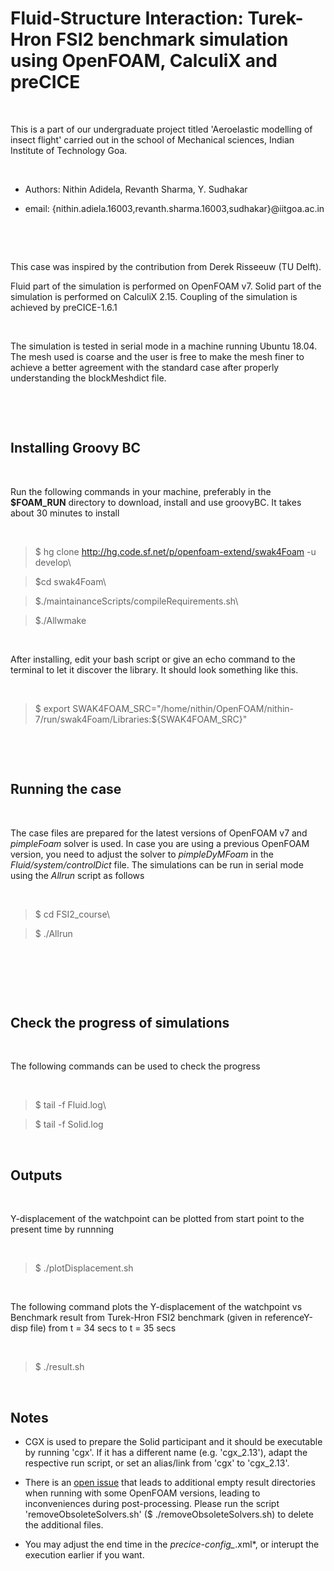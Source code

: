 

# Fluid-Structure Interaction: Turek-Hron FSI2 benchmark simulation using OpenFOAM, CalculiX and preCICE

​

This is a part of our undergraduate project titled 'Aeroelastic modelling of insect flight' carried out in the school of Mechanical sciences, Indian Institute of Technology Goa.

​

* Authors: Nithin Adidela, Revanth Sharma, Y. Sudhakar

* email: {nithin.adiela.16003,revanth.sharma.16003,sudhakar}@iitgoa.ac.in

​

​

This case was inspired by the contribution from Derek Risseeuw (TU Delft). 



Fluid part of the simulation is performed on OpenFOAM v7. Solid part of the simulation is performed on CalculiX 2.15. Coupling of the simulation is achieved by preCICE-1.6.1

​

The  simulation is tested in serial mode in a machine running Ubuntu 18.04. The mesh used is coarse and the user is free to make the mesh finer to achieve a better agreement with the standard case after properly understanding the blockMeshdict file.

​

​

## Installing Groovy BC

​

Run the following commands in your machine, preferably in the **$FOAM_RUN** directory to download, install and use groovyBC. It takes about 30 minutes to install

​

> $ hg clone http://hg.code.sf.net/p/openfoam-extend/swak4Foam -u develop\

> $cd swak4Foam\

> $./maintainanceScripts/compileRequirements.sh\

> $./Allwmake

​

After installing, edit your bash script or give an echo command to the terminal to let it discover the library. It should look something like this.

​

>  $ export SWAK4FOAM_SRC="/home/nithin/OpenFOAM/nithin-7/run/swak4Foam/Libraries:${SWAK4FOAM_SRC}"

​

​

## Running the case

​

The case files are prepared for the latest versions of OpenFOAM v7 and *pimpleFoam* solver is used. In case you are using a previous OpenFOAM version, you need to adjust the solver to *pimpleDyMFoam* in the *Fluid/system/controlDict* file. The simulations can be run in serial mode using the *Allrun* script as follows

​

> $ cd FSI2_course\

> $ ./Allrun

​

​

​

## Check the progress of simulations

​

The following commands can be used to check the progress

​

> $ tail -f Fluid.log\

> $ tail -f Solid.log

​

## Outputs

​

Y-displacement of the watchpoint can be plotted from start point to the present time by runnning

​

> $ ./plotDisplacement.sh

​

The following command plots the Y-displacement of the watchpoint vs Benchmark result from Turek-Hron FSI2 benchmark (given in referenceY-disp  file)  from t = 34 secs to t = 35 secs

​

> $ ./result.sh

​

## Notes

*   CGX is used to prepare the Solid participant and it should be executable by running 'cgx'. If it has a different name (e.g. 'cgx_2.13'), adapt the respective run script, or set an alias/link from 'cgx' to 'cgx_2.13'.

*  There is an [open issue](https://github.com/precice/openfoam-adapter/issues/26) that leads to additional empty result directories when running with some OpenFOAM versions, leading to inconveniences during post-processing. Please run the script 'removeObsoleteSolvers.sh' ($ ./removeObsoleteSolvers.sh) to delete the additional files.

* You may adjust the end time in the *precice-config_*.xml*, or interupt the execution earlier if you want.


